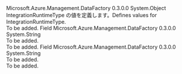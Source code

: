 <Type Name="IntegrationRuntimeType" FullName="Microsoft.Azure.Management.DataFactory.Models.IntegrationRuntimeType">
  <TypeSignature Language="C#" Value="public static class IntegrationRuntimeType" />
  <TypeSignature Language="ILAsm" Value=".class public auto ansi abstract sealed beforefieldinit IntegrationRuntimeType extends System.Object" />
  <TypeSignature Language="DocId" Value="T:Microsoft.Azure.Management.DataFactory.Models.IntegrationRuntimeType" />
  <TypeSignature Language="VB.NET" Value="Public Class IntegrationRuntimeType" />
  <TypeSignature Language="F#" Value="type IntegrationRuntimeType = class" />
  <AssemblyInfo>
    <AssemblyName>Microsoft.Azure.Management.DataFactory</AssemblyName>
    <AssemblyVersion>0.3.0.0</AssemblyVersion>
  </AssemblyInfo>
  <Base>
    <BaseTypeName>System.Object</BaseTypeName>
  </Base>
  <Interfaces />
  <Docs>
    <summary>
            <span data-ttu-id="c427d-101">IntegrationRuntimeType の値を定義します。</span><span class="sxs-lookup"><span data-stu-id="c427d-101">Defines values for IntegrationRuntimeType.</span></span>
            </summary>
    <remarks>To be added.</remarks>
  </Docs>
  <Members>
    <Member MemberName="Managed">
      <MemberSignature Language="C#" Value="public const string Managed;" />
      <MemberSignature Language="ILAsm" Value=".field public static literal string Managed" />
      <MemberSignature Language="DocId" Value="F:Microsoft.Azure.Management.DataFactory.Models.IntegrationRuntimeType.Managed" />
      <MemberSignature Language="VB.NET" Value="Public Const Managed As String " />
      <MemberSignature Language="F#" Value="val mutable Managed : string" Usage="Microsoft.Azure.Management.DataFactory.Models.IntegrationRuntimeType.Managed" />
      <MemberType>Field</MemberType>
      <AssemblyInfo>
        <AssemblyName>Microsoft.Azure.Management.DataFactory</AssemblyName>
        <AssemblyVersion>0.3.0.0</AssemblyVersion>
      </AssemblyInfo>
      <ReturnValue>
        <ReturnType>System.String</ReturnType>
      </ReturnValue>
      <Docs>
        <summary>To be added.</summary>
        <remarks>To be added.</remarks>
      </Docs>
    </Member>
    <Member MemberName="SelfHosted">
      <MemberSignature Language="C#" Value="public const string SelfHosted;" />
      <MemberSignature Language="ILAsm" Value=".field public static literal string SelfHosted" />
      <MemberSignature Language="DocId" Value="F:Microsoft.Azure.Management.DataFactory.Models.IntegrationRuntimeType.SelfHosted" />
      <MemberSignature Language="VB.NET" Value="Public Const SelfHosted As String " />
      <MemberSignature Language="F#" Value="val mutable SelfHosted : string" Usage="Microsoft.Azure.Management.DataFactory.Models.IntegrationRuntimeType.SelfHosted" />
      <MemberType>Field</MemberType>
      <AssemblyInfo>
        <AssemblyName>Microsoft.Azure.Management.DataFactory</AssemblyName>
        <AssemblyVersion>0.3.0.0</AssemblyVersion>
      </AssemblyInfo>
      <ReturnValue>
        <ReturnType>System.String</ReturnType>
      </ReturnValue>
      <Docs>
        <summary>To be added.</summary>
        <remarks>To be added.</remarks>
      </Docs>
    </Member>
  </Members>
</Type>